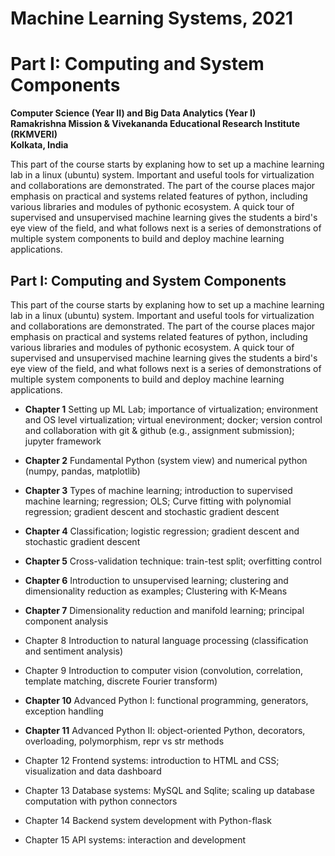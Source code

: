 # Machine Learning Systems, 2021    
# Part I: Computing and System Components  

**Computer Science (Year II) and Big Data Analytics (Year I)**   
**Ramakrishna Mission & Vivekananda Educational Research Institute (RKMVERI)**      
**Kolkata, India**  

This part of the course starts by explaning how to set up a machine learning lab in a linux (ubuntu) system. Important and useful tools for virtualization and collaborations are demonstrated. The part of the course places major emphasis on practical and systems related features of python, including various libraries and modules of pythonic ecosystem. A quick tour of supervised and unsupervised machine learning gives the students a bird's eye view of the field, and what follows next is a series of demonstrations of multiple system components to build and deploy machine learning applications. 

## Part I: Computing and System Components

This part of the course starts by explaning how to set up a machine learning lab in a linux (ubuntu) system. Important and useful tools for virtualization and collaborations are demonstrated. The part of the course places major emphasis on practical and systems related features of python, including various libraries and modules of pythonic ecosystem. A quick tour of supervised and unsupervised machine learning gives the students a bird's eye view of the field, and what follows next is a series of demonstrations of multiple system components to build and deploy machine learning applications. 

* **Chapter 1** Setting up ML Lab; importance of virtualization; environment and OS level virtualization; virtual enevironment; docker; version control and collaboration with git & github (e.g., assignment submission); jupyter framework

* **Chapter 2** Fundamental Python (system view) and numerical python (numpy, pandas, matplotlib)

* **Chapter 3** Types of machine learning; introduction to supervised machine learning; regression; OLS; Curve fitting with polynomial regression; gradient descent and stochastic gradient descent

* **Chapter 4** Classification; logistic regression; gradient descent and stochastic gradient descent

* **Chapter 5** Cross-validation technique: train-test split; overfitting control

* **Chapter 6** Introduction to unsupervised learning; clustering and dimensionality reduction as examples; Clustering with K-Means

* **Chapter 7** Dimensionality reduction and manifold learning; principal component analysis

* Chapter 8 Introduction to natural language processing (classification and sentiment analysis)

* Chapter 9 Introduction to computer vision (convolution, correlation, template matching, discrete Fourier transform)

* **Chapter 10** Advanced Python I: functional programming, generators, exception handling

* **Chapter 11** Advanced Python II: object-oriented Python, decorators, overloading, polymorphism, repr vs str methods

* Chapter 12 Frontend systems: introduction to HTML and CSS; visualization and data dashboard

* Chapter 13 Database systems: MySQL and Sqlite; scaling up database computation with python connectors

* Chapter 14 Backend system development with Python-flask

* Chapter 15 API systems: interaction and development 
